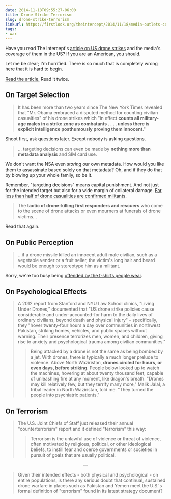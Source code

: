```yaml
---
date: 2014-11-18T09:55:27-06:00
title: Drone Strike Terrorism
slug: drone-strike-terrorism
linkurl: https://firstlook.org/theintercept/2014/11/18/media-outlets-continue-describe-unknown-drone-victims-militants/
tags:
- war
---
```


Have you read The Intercept's [article on US drone strikes][1] and the media's coverage of them in the US? If you are an American, you should.

Let me be clear; I'm horrified. There is so much that is completely wrong here that it is hard to begin.

[Read the article.][1] Read it twice.

## On Target Selection

> It has been more than two years since The New York Times revealed that "Mr. Obama embraced a disputed method for counting civilian casualties" of his drone strikes which "in effect **counts all military-age males in a strike zone as combatants . . . . unless there is explicit intelligence posthumously proving them innocent**."

Shoot first, ask questions later. Except nobody is asking questions.

> ... targeting decisions can even be made by **nothing more than metadata analysis** and SIM card use.

We don't want the NSA even _storing_ our own metadata. How would you like them to assassinate based solely on that metadata? Oh, and if they do that by blowing up your whole family, so be it.

Remember, "targeting decisions" means capital punishment. And not just for the intended target but also for a wide margin of collateral damage. [Far less than half of drone casualities are confirmed militants][2].

> The **tactic of drone-killing first responders and rescuers** who come to the scene of drone attacks or even mourners at funerals of drone victims...

Read that again.

## On Public Perception

> ...if a drone missile killed an innocent adult male civilian, such as a vegetable vender or a fruit seller, the victim's long hair and beard would be enough to stereotype him as a militant.

Sorry, we're too busy being [offended by the t-shirts people wear](http://www.newstatesman.com/culture/2014/11/shirtgate-newflash-wearing-terrible-shirt-doesnt-make-you-terrible-person).

## On Psychological Effects

> A 2012 report from Stanford and NYU Law School clinics, "Living Under Drones," documented that "US drone strike policies cause considerable and under-accounted-for harm to the daily lives of ordinary civilians, beyond death and physical injury" – specifically, they "hover twenty-four hours a day over communities in northwest Pakistan, striking homes, vehicles, and public spaces without warning. Their presence terrorizes men, women, and children, giving rise to anxiety and psychological trauma among civilian communities."
> 
> > Being attacked by a drone is not the same as being bombed by a jet. With drones, there is typically a much longer prelude to violence. Above North Waziristan, **drones circled for hours, or even days, before striking**. People below looked up to watch the machines, hovering at about twenty thousand feet, capable of unleashing fire at any moment, like dragon's breath. "Drones may kill relatively few, but they terrify many more," Malik Jalal, a tribal leader in North Waziristan, told me. "They turned the people into psychiatric patients."

## On Terrorism

> The U.S. Joint Chiefs of Staff just released their annual "counterterrorism" report and it defined "terrorism" this way:
> 
> > Terrorism is the unlawful use of violence or threat of violence, often motivated by religious, political, or other ideological beliefs, to instill fear and coerce governments or societies in pursuit of goals that are usually political.

<center>&mdash;</center>
 
> Given their intended effects - both physical and psychological - on entire populations, is there any serious doubt that continual, sustained drone warfare in places such as Pakistan and Yemen meet the U.S.'s formal definition of "terrorism" found in its latest strategy document?

[1]: https://firstlook.org/theintercept/2014/11/18/media-outlets-continue-describe-unknown-drone-victims-militants/
[2]: http://www.thebureauinvestigates.com/2014/10/16/only-4-of-drone-victims-in-pakistan-named-as-al-qaeda-members/